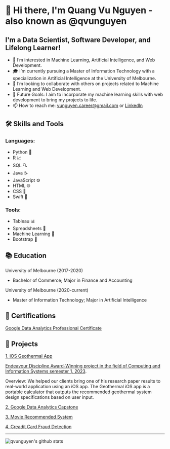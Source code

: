 # 👋 Hi there, I'm Quang Vu Nguyen - also known as @qvunguyen 

## I'm a Data Scientist, Software Developer, and Lifelong Learner!

- 👀 I’m interested in Machine Learning, Artificial Intelligence, and Web Development.
- 🎓 I’m currently pursuing a Master of Information Technology with a specialization in Artificial Intelligence at the University of Melbourne.
- 👯 I’m looking to collaborate with others on projects related to Machine Learning and Web Development.
- 🥅 Future Goals: I aim to incorporate my machine learning skills with web development to bring my projects to life.
- 📫 How to reach me: vunguyen.career@gmail.com or [LinkedIn](https://www.linkedin.com/in/vu-nguyen-7105231a5/)

## 🛠️ Skills and Tools

### Languages:
- Python 🐍
- R 📈
- SQL 🔍
- Java ☕
- JavaScript ⚙️
- HTML 🌐
- CSS 🎨
- Swift 🦉

### Tools:
- Tableau 📊
- Spreadsheets 📑
- Machine Learning 🤖
- Bootstrap 🚀


## 📚 Education
University of Melbourne (2017-2020) 
- Bachelor of Commerce; Major in Finance and Accounting

University of Melbourne (2020-current) 
- Master of Information Technology; Major in Artificial Intelligence

## 🏅 Certifications
[Google Data Analytics Professional Certificate](https://www.coursera.org/account/accomplishments/specialization/certificate/XYPHJZKXS4M4)

## 📂 Projects
[1. iOS Geothermal App](https://apps.apple.com/app/geosys-calculator/id6449222772)

[Endeavour Discipline Award-Winning project in the field of Computing and Information Systems semester 1, 2023](https://endeavour.unimelb.edu.au/students/endeavour-awards-night).

Overview: We helped our clients bring one of his research paper results to real-world application using an iOS app. The Geothermal iOS app is a portable calculator that outputs the recommended geothermal system design specifications based on user input.

[2. Google Data Analytics Capstone](https://github.com/qvunguyen/google_data_analyst_capstone)

[3. Movie Recommended System](https://github.com/qvunguyen/movie-recommendation-system)

[4. Creadit Card Fraud Detection](https://github.com/qvunguyen/credit-card-fraud-detection)

---

![qvunguyen's github stats](https://github-readme-stats.vercel.app/api?username=qvunguyen&show_icons=true&hide_border=true)

<!---
qvunguyen/qvunguyen is a ✨ special ✨ repository because its `README.md` (this file) appears on your GitHub profile.
You can click the Preview link to take a look at your changes.
--->

